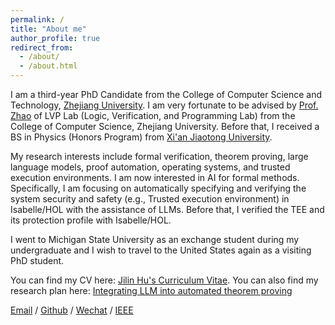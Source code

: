 ```yaml
---
permalink: /
title: "About me"
author_profile: true
redirect_from: 
  - /about/
  - /about.html
---
```


I am a third-year PhD Candidate from the College of Computer Science and Technology, [Zhejiang University](https://www.zju.edu.cn/). I am very fortunate to be advised by [Prof. Zhao](https://lvpgroup.github.io/) of LVP Lab (Logic, Verification, and Programming Lab) from the College of Computer Science, Zhejiang University. Before that, I received a BS in Physics (Honors Program) from [Xi'an Jiaotong University](https://www.xjtu.edu.cn/).

My research interests include formal verification, theorem proving, large language models, proof automation, operating systems, and trusted execution environments. I am now interested in AI for formal methods. Specifically, I am focusing on automatically specifying and verifying the system security and safety (e.g., Trusted execution environment) in Isabelle/HOL with the assistance of LLMs. Before that, I verified the TEE and its protection profile with Isabelle/HOL.   

I went to Michigan State University as an exchange student during my undergraduate and I wish to travel to the United States again as a visiting PhD student.

You can find my CV here: [Jilin Hu's Curriculum Vitae](../assets/Curriculum_Vitae.pdf). 
You can also find my research plan here: [Integrating LLM into automated theorem proving](../assets/Plan.pdf)

[Email](hujilin@zju.edu.cn) / [Github](https://github.com/JilinHu) / [Wechat](../images/wechat.jpg) / [IEEE](https://ieeexplore.ieee.org/author/37089998729)
